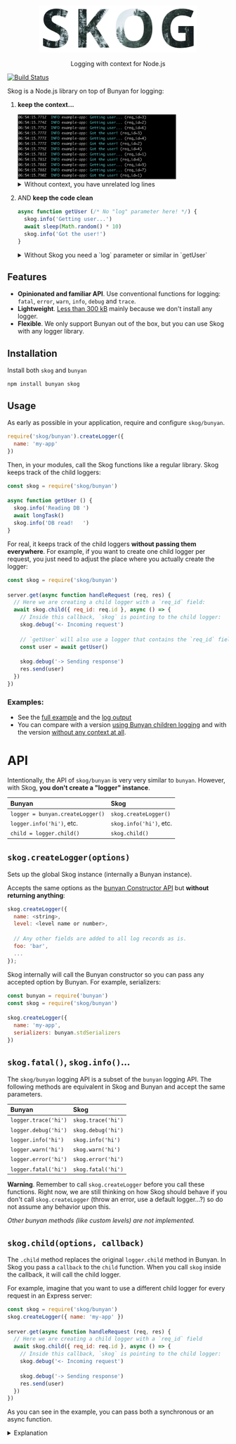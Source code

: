 <div align="center">
<img src="media/logo.png" width="360">
<p>
Logging with context for Node.js
</p>
</div>


[![Build Status](https://travis-ci.org/KTH/skog.svg?branch=master)](https://travis-ci.org/KTH/skog)

Skog is a Node.js library on top of Bunyan for logging:

1. **keep the context...**

    <img src="media/logs-skog.png" width="360" alt="caption showing logs without req_id field">
    <details>
    <summary>Without context, you have unrelated log lines</summary><br>
    <img src="media/logs-no-skog.png" width="360" alt="caption showing logs without req_id field">
    </details>

2. AND **keep the code clean**

    ```js
    async function getUser (/* No "log" parameter here! */) {
      skog.info('Getting user...')
      await sleep(Math.random() * 10)
      skog.info('Got the user!')
    }
    ```

    <details>
    <summary>Without Skog you need a `log` parameter or similar in `getUser`</summary><br>

    ```js
    async function getUser (log) {
      log.info('Getting user...')
      await sleep(Math.random() * 10)
      log.info('Got the user!')
    }
    ```

    </details>

## Features

- **Opinionated and familiar API**. Use conventional functions for logging: `fatal`, `error`, `warn`, `info`, `debug` and `trace`.
- **Lightweight**. [Less than 300 kB](https://packagephobia.now.sh/result?p=skog) mainly because we don't install any logger.
- **Flexible**. We only support Bunyan out of the box, but you can use Skog with any logger library.

## Installation

Install both `skog` and `bunyan`

```
npm install bunyan skog
```

## Usage

As early as possible in your application, require and configure `skog/bunyan`.

```js
require('skog/bunyan').createLogger({
  name: 'my-app'
})
```

Then, in your modules, call the Skog functions like a regular library. Skog keeps track of the child loggers:

```js
const skog = require('skog/bunyan')

async function getUser () {
  skog.info('Reading DB ')
  await longTask()
  skog.info('DB read!   ')
}
```

For real, it keeps track of the child loggers **without passing them everywhere**. For example, if you want to create one child logger per request, you just need to adjust the place where you actually create the logger:


```js
const skog = require('skog/bunyan')

server.get(async function handleRequest (req, res) {
  // Here we are creating a child logger with a `req_id` field:
  await skog.child({ req_id: req.id }, async () => {
    // Inside this callback, `skog` is pointing to the child logger:
    skog.debug('<- Incoming request')

    // `getUser` will also use a logger that contains the `req_id` field
    const user = await getUser()

    skog.debug('-> Sending response')
    res.send(user)
  })
})
```

### Examples:

- See the [full example](examples/server.js) and the [log output](examples/server.log)
- You can compare with a version [using Bunyan children logging](examples/no-skog.js) and with the version [without any context at all](examples/no-req.js).

# API

Intentionally, the API of `skog/bunyan` is very very similar to `bunyan`. However, with Skog, **you don't create a "logger" instance**.

| Bunyan                           | Skog
|:---------------------------------|:----------
| `logger = bunyan.createLogger()` | `skog.createLogger()`
| `logger.info('hi')`, etc.        | `skog.info('hi')`, etc.
| `child = logger.child()`         | `skog.child()`

## `skog.createLogger(options)`

Sets up the global Skog instance (internally a Bunyan instance).

Accepts the same options as the [bunyan Constructor API](https://github.com/trentm/node-bunyan#constructor-api) but **without returning anything**:

```js
skog.createLogger({
  name: <string>,
  level: <level name or number>,

  // Any other fields are added to all log records as is.
  foo: 'bar',
  ...
});
```

Skog internally will call the Bunyan constructor so you can pass any accepted option by Bunyan. For example, serializers:

```js
const bunyan = require('bunyan')
const skog = require('skog/bunyan')

skog.createLogger({
  name: 'my-app',
  serializers: bunyan.stdSerializers
})
```

## `skog.fatal()`, `skog.info()`...

The `skog/bunyan` logging API is a subset of the `bunyan` logging API. The following methods are equivalent in Skog and Bunyan and accept the same parameters.

 Bunyan                      | Skog
|:---------------------------|:----------
| `logger.trace('hi')`       | `skog.trace('hi')`
| `logger.debug('hi')`       | `skog.debug('hi')`
| `logger.info('hi')`        | `skog.info('hi')`
| `logger.warn('hi')`        | `skog.warn('hi')`
| `logger.error('hi')`       | `skog.error('hi')`
| `logger.fatal('hi')`       | `skog.fatal('hi')`

**Warning**. Remember to call `skog.createLogger` before you call these functions. Right now, we are still thinking on how Skog should behave if you don't call `skog.createLogger` (throw an error, use a default logger...?) so do not assume any behavior upon this.

*Other bunyan methods (like custom levels) are not implemented.*

## `skog.child(options, callback)`

The `.child` method replaces the original `logger.child` method in Bunyan. In Skog you pass a `callback` to the `child` function. When you call `skog` inside the callback, it will call the child logger.

For example, imagine that you want to use a different child logger for every request in an Express server:

```js
const skog = require('skog/bunyan')
skog.createLogger({ name: 'my-app' })

server.get(async function handleRequest (req, res) {
  // Here we are creating a child logger with a `req_id` field
  await skog.child({ req_id: req.id }, async () => {
    // Inside this callback, `skog` is pointing to the child logger:
    skog.debug('<- Incoming request')

    skog.debug('-> Sending response')
    res.send(user)
  })
})
```

As you can see in the example, you can pass both a synchronous or an async function.

<details>
<summary>Explanation</summary>

Whatever you return in the callback function, it will be returned by `skog.child`:

```js
const a = skog.child(options, () => {
  skog.info('inside')
  return 5
})

// Now `a` has a value of `5`
```

It means, that if you pass an async function as callback (a function that returns a Promise), the promise is returned by `skog.child` and you can `await` it:

```js
const a = skog.child(options, async () => {
  // This "callback" function returns a Promise because it is an async function
  skog.info('inside')
})


// Now "a" is the Promise returned by the callback:
await a
```

This means also that any error thrown by the callback is propagated outside of `skog.child`:

```js
try {
  await skog.child({}, async () => {
    throw new Error()
  })
} catch (err) {
  // Here we get the "Error" thrown inside the callback
}
```

</details>
